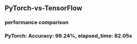 ## PyTorch-vs-TensorFlow
### performance comparison
### PyTorch: Accuracy: 99.24%, elapsed_time: 82.05s
